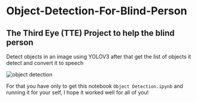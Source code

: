 # Object-Detection-For-Blind-Person

## The Third Eye (TTE) Project to help the blind person

Detect objects in an image using YOLOV3 after that get the list of objects it detect and convert it to speech


![object detection](https://github.com/theAIGuysCode/YOLOv4-Cloud-Tutorial/raw/master/images/detection1.jpg)

For that you have only to get this notebook ``` Object Detection.ipynb ``` and running it for your self, I hope it worked well for all of you!
